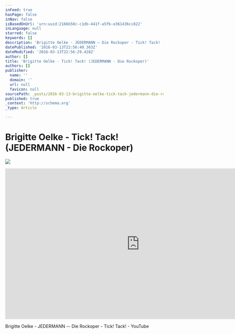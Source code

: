 ```yaml
---
inFeed: true
hasPage: false
inNav: false
isBasedOnUrl: 'urn:uuid:2166b58c-c1db-441f-a5fb-e361436cc822'
inLanguage: null
starred: false
keywords: []
description: 'Brigitte Oelke - JEDERMANN – Die Rockoper - Tick! Tack! - YouTube'
datePublished: '2016-03-13T22:56:40.363Z'
dateModified: '2016-03-13T22:56:29.428Z'
author: []
title: 'Brigitte Oelke - Tick! Tack! (JEDERMANN - Die Rockoper)'
authors: []
publisher:
  name: ''
  domain: ''
  url: null
  favicon: null
sourcePath: _posts/2016-03-13-brigitte-oelke-tick-tack-jedermann-die-rockoper.md
published: true
_context: 'http://schema.org'
_type: Article

---
```

# Brigitte Oelke - Tick! Tack! (JEDERMANN - Die Rockoper)
![](https://s3-us-west-2.amazonaws.com/the-grid-img/p/3cc9a7eb0c0c8b7d02ad7bc0a9a518b67b9d8c4e.jpg)

<iframe src="https://cdn.embedly.com/widgets/media.html?src=https%3A%2F%2Fwww.youtube.com%2Fembed%2Fvideoseries%3Flist%3DPLOVXCPUZbGPWTaXeL8reNw5Ni5r_lUDd6&amp;url=https%3A%2F%2Fwww.youtube.com%2Fwatch%3Flist%3DPLOVXCPUZbGPWTaXeL8reNw5Ni5r_lUDd6%26v%3DUYBxh9P2oaQ&amp;image=https%3A%2F%2Fi.ytimg.com%2Fvi%2FUYBxh9P2oaQ%2Fhqdefault.jpg&amp;key=b7d04c9b404c499eba89ee7072e1c4f7&amp;type=text%2Fhtml&amp;schema=youtube" width="854" height="480" scrolling="no" frameborder="0" allowfullscreen="allowfullscreen" style=""></iframe>

Brigitte Oelke - JEDERMANN -- Die Rockoper - Tick! Tack! - YouTube